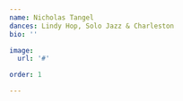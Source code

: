 ```yaml
---
name: Nicholas Tangel
dances: Lindy Hop, Solo Jazz & Charleston
bio: ''

image:
  url: '#'

order: 1

---
```

